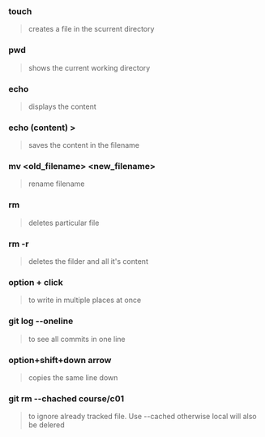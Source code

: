 ### touch <filename>
> creates a file in the scurrent directory

### pwd
> shows the current working directory

### echo <content>
> displays the content

### echo (content) > <filename>
> saves the content in the filename

### mv <old_filename> <new_filename>
> rename filename

### rm <filename>
> deletes particular file

### rm -r <foldername>
> deletes the filder and all it's content

### option + click  
>to write in multiple places at once

### git log --oneline  
> to see all commits in one line

### option+shift+down arrow  
> copies the same line down

### git rm --chached course/c01   
> to ignore already tracked file. Use --cached otherwise local will also be delered
